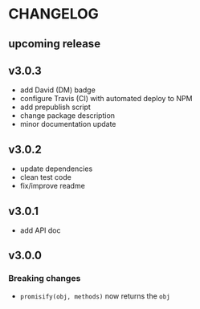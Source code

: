 # CHANGELOG

## upcoming release

## v3.0.3

- add David (DM) badge
- configure Travis (CI) with automated deploy to NPM
- add prepublish script
- change package description
- minor documentation update

## v3.0.2

- update dependencies
- clean test code
- fix/improve readme

## v3.0.1

- add API doc

## v3.0.0

### Breaking changes

- `promisify(obj, methods)` now returns the `obj`
